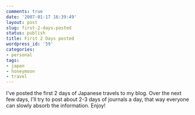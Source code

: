 ```yaml
---
comments: true
date: '2007-01-17 16:39:49'
layout: post
slug: first-2-days-posted
status: publish
title: First 2 Days posted
wordpress_id: '59'
categories:
- personal
tags:
- japan
- honeymoon
- travel
---
```


I've posted the first 2 days of Japanese travels to my blog. Over the next few days, I'll try to post about 2-3 days of journals a day, that way everyone can slowly absorb the information. Enjoy!
